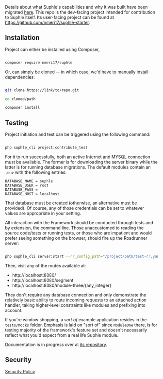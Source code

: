 Details about what Suphle's capabilities and why it was built have been migrated [here](https://dev.to/mmayboy_/introducing-suphle-the-tale-of-a-modern-php-framework-54i9). This repo is the dev-facing project intended for contribution to Suphle itself. Its user-facing project can be found at https://github.com/nmeri17/suphle-starter.

## Installation

Project can either be installed using Composer,

```bash

composer require nmeri17/suphle
```

Or, can simply be cloned -- in which case, we'd have to manually install dependencies:

```bash

git clone https://link/to/repo.git

cd cloned/path

composer install
```

## Testing

Project initiation and test can be triggered using the following command:

```bash

php suphle_cli project:contribute_test
```

For it to run successfully, both an active Internet and MYSQL connection must be available. The former is for downloading the server binary while the latter is for running database migrations. The default modules contain an `.env` with the following entries:

```
DATABASE_NAME = suphle
DATABASE_USER = root
DATABASE_PASS = 
DATABASE_HOST = localhost
```

That database must be created (otherwise, an alternative must be provided). Of course, any of those credentials can be set to whatever values are appropriate in your setting.

All interaction with the Framework should be conducted through tests and by extension, the command line. Those unaccustomed to reading the source code/tests or running tests, or those who are impatient and would prefer seeing something on the browser, should fire up the Roadrunner server:

```bash

php suphle_cli server:start --rr_config_path="/project/path/test-rr.yaml" --insane
```

Then, visit any of the routes available at:

- http://localhost:8080/
- http://localhost:8080/segment
- http://localhost:8080/module-three/{any_integer}

They don't require any database connection and only demonstrate the relatively basic ability to route incoming requests to an attached action handler, taking higher-level constraints like modules and prefixing into account.

If you're window shopping, a *sort of* example application resides in the `tests/Mocks` folder. Emphasis is laid on "sort of" since `ModuleOne` there, is for testing majority of the framework's feature set and doesn't necessarily reflect what you'd expect from a real life Suphle module.

Documentation is in progress over at [its repository](https://github.com/nmeri17/suphle-docs/).

## Security

[Security Policy](SECURITY.md)
